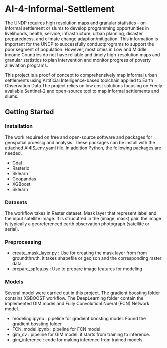 # AI-4-Informal-Settlement
The UNDP requires high resolution maps and granular statistics - on informal settlement or slums to develop programming opportunities in livelihoods, health, service, infrastructure, urban planning, disaster preparedness, and climate change adaption/mitigation. This information is important for the UNDP to successfully conductprograms to support the poor segment of population. However, most cities in Low and Middle Income Countries do not have reliable and timely high-resolution maps and granular statistics to plan intervention and monitor progress of poverty alleviation programs. 

This project is a proof of concept to comprehensively map informal urban settlements using Artificial Intelligence-based toolchain applied to Earth Observation Data.The project relies on low cost solutions focusing on Freely available Sentinel-2 and open-source tool  to map informal settlements and slums. 

## Getting Started 
### Installation
The work required on free and open-source software and packages for geospatial proessig and analysis. These packages can be install with the attached AI4IS_env.yaml file. In addition Python, the following packages are needed. 
- Gdal 
- Rasterio
- Sklearn
- Geopandas
- XGBoost
- Sklearn

### Datasets
The workflow takes in Raster dataset. Mask layer that represent label and the input satellite image. It is strucutred in the (image, mask) pair. the image is typically a georeferenced earth observation photograph (satellite or aerial).

### Preprocessing 

- create_mask_layer.py : Use for creating the mask layer from from groundthruth. it takes shapefile or geojson and the corresponding raster data
- prepare_spfea.py : Use to prepare image features for modeling 


### Models
Several model were carried out in this project. The gradient boosting folder contains XGBOOST workflow. The DeepLearning folder contain the implemented GIM model and Fully Convolutionl Nueral (FCN) Network model.

- modeling.ipynb : pipeline for gradient boosting model. Found the gradient bossting folder
- FCN_model.ipynb : pipeline for FCN model 
- gim_cv : pipeline for GIM model. it starts from training to inference.
- gim_inference : code for making inference from trained models. 

